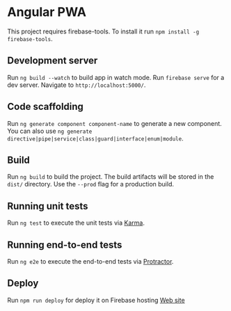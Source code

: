 # Angular PWA

This project requires firebase-tools. To install it run `npm install -g firebase-tools`.

## Development server
Run `ng build --watch` to build app in watch mode.
Run `firebase serve` for a dev server. Navigate to `http://localhost:5000/`.

## Code scaffolding

Run `ng generate component component-name` to generate a new component. You can also use `ng generate directive|pipe|service|class|guard|interface|enum|module`.

## Build

Run `ng build` to build the project. The build artifacts will be stored in the `dist/` directory. Use the `--prod` flag for a production build.

## Running unit tests

Run `ng test` to execute the unit tests via [Karma](https://karma-runner.github.io).

## Running end-to-end tests

Run `ng e2e` to execute the end-to-end tests via [Protractor](http://www.protractortest.org/).

## Deploy

Run `npm run deploy` for deploy it on Firebase hosting [Web site](https://angular-pwa-6dd1c.web.app)
